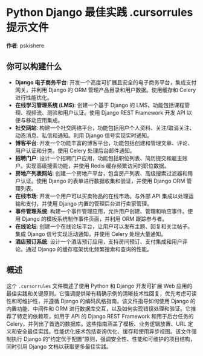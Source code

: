 # Python Django 最佳实践 .cursorrules 提示文件

**作者**: pskishere

## 你可以构建什么

*   **Django 电子商务平台**: 开发一个高度可扩展且安全的电子商务平台，集成支付网关，并利用 Django 的 ORM 管理产品目录和用户数据。使用缓存和 Celery 进行性能优化。
*   **在线学习管理系统 (LMS)**: 创建一个基于 Django 的 LMS，功能包括课程管理、视频流、测验和用户认证。使用 Django REST Framework 开发 API 以便与移动应用集成。
*   **社交网站**: 构建一个社交网络平台，功能包括用户个人资料、关注/取消关注、动态消息、私信和通知。利用 Django 信号实现实时通知。
*   **博客平台**: 开发一个功能丰富的博客平台，功能包括创建和管理文章、评论、用户认证和分类。使用 Celery 处理后台邮件通知。
*   **招聘门户**: 设计一个招聘门户应用，功能包括职位列表、简历提交和雇主账户。实现高级搜索功能，并使用 Redis 缓存频繁访问的职位数据。
*   **房地产列表网站**: 创建一个房地产平台，包含房产列表、高级搜索过滤器和用户认证。使用 Django 的表单进行数据收集和验证，并使用 Django ORM 管理列表。
*   **在线市场**: 开发一个用户可以买卖物品的在线市场。与外部 API 集成以处理运输和支付，并使用 Django 内置的管理后台进行卖家管理。
*   **事件管理系统**: 构建一个事件管理应用，允许用户创建、管理和响应事件。使用 Django 的模板系统制作事件页面，并利用 ORM 跟踪参与者。
*   **在线论坛**: 创建一个在线论坛平台，让用户可以发布主题、回复和关注帖子。集成 Django 信号实现活动通知，并使用 Celery 处理大量通知。
*   **酒店预订系统**: 设计一个酒店预订应用，支持房间预订、支付集成和用户评论。通过 Django 的缓存框架优化频繁搜索和查询的性能。

## 概述

这个 `.cursorrules` 文件概述了使用 Python 和 Django 开发可扩展 Web 应用的最佳实践和关键原则。它强调提供带有精确示例的清晰技术性回复，优先考虑可读性和可维护性，并遵循 Django 的编码风格指南。该文件指导如何使用 Django 的内置功能、中间件和 ORM 进行数据库交互，以及如何实现错误处理和验证。它推荐了特定的依赖项，如用于 API 的 Django REST Framework 和用于后台任务的 Celery，并列出了首选的数据库。这些指南涵盖了模板、业务逻辑放置、URL 定义和安全最佳实践。性能优化技术包括查询优化、缓存和使用异步视图。该文件强制执行 Django 的“约定优于配置”原则，强调安全性、性能和可维护的项目结构，同时引用 Django 文档以获取更多最佳实践。
